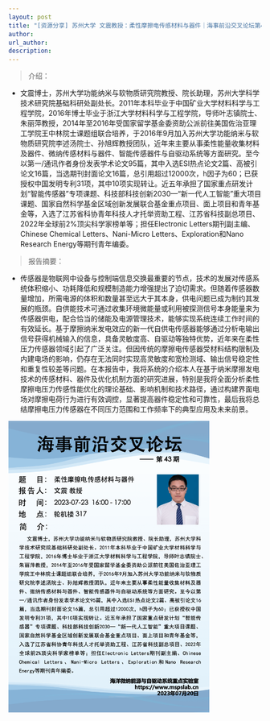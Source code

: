 ```yaml
---
layout: post
title: "[资源分享] 苏州大学 文震教授：柔性摩擦电传感材料与器件｜海事前沿交叉论坛第43期"
author: 
url_author: 
description: 
---
```


> 介绍：

- 文震博士，苏州大学功能纳米与软物质研究院教授、院长助理，苏州大学科学技术研究院基础科研处副处长。2011年本科毕业于中国矿业大学材料科学与工程学院，2016年博士毕业于浙江大学材料科学与工程学院，导师叶志镇院士、朱丽萍教授，2014年至2016年受国家留学基金委资助公派前往美国佐治亚理工学院王中林院士课题组联合培养，于2016年9月加入苏州大学功能纳米与软物质研究院李述汤院士、孙旭辉教授团队，近年来主要从事柔性能量收集材料及器件、微纳传感材料与器件、智能传感器件与自驱动系统等方面研究。至今以第一/通讯作者身份发表学术论文95篇，其中入选ESI热点论文2篇、高被引论文16篇，当选期刊封面论文16篇，总引用超过12000次，h因子为60；已获授权中国发明专利31项，其中10项实现转让。近五年承担了国家重点研发计划“智能传感器”专项课题、科技部科技创新2030—“新一代人工智能”重大项目课题、国家自然科学基金区域创新发展联合基金重点项目、面上项目和青年基金等，入选了江苏省科协青年科技人才托举资助工程、江苏省科技副总项目、2022年全球前2%顶尖科学家榜单等；担任Electronic Letters期刊副主编、Chinese Chemical Letters、Nani-Micro Letters、Exploration和Nano Research Energy等期刊青年编委。

> 报告摘要：

- 传感器是物联网中设备与控制端信息交换最重要的节点，技术的发展对传感系统体积缩小、功耗降低和规模制造能力增强提出了迫切需求。但随着传感器数量增加，所需电源的体积和数量甚至远大于其本身，供电问题已成为制约其发展的瓶颈。自供能技术可通过收集环境微能量或利用被探测信号本身能量来为传感器供电，配合恰当的储能及电源管理技术，能够实现系统连续工作时间的有效延长。基于摩擦纳米发电效应的新一代自供电传感器能够通过分析电输出信号获得机械输入的信息，具备灵敏度高、自驱动等独特优势，近年来在柔性压力传感器领域引起了广泛关注。但因传统的摩擦电传感器受材料结构限制及内建电场的影响，仍存在无法同时实现高灵敏度和宽检测域、输出信号稳定性和重复性较差等问题。在本报告中，我将系统的介绍本人在基于纳米摩擦发电技术的传感材料、器件及优化机制方面的研究进展，特别是我将全面分析柔性摩擦电压力传感性能优化的理论基础、影响机制和技术路径，通过构建界面电场对摩擦电荷行为进行有效调控，显著提高器件稳定性和可靠性，最后我将总结摩擦电压力传感器在不同压力范围和工作频率下的典型应用及未来前景。

<img src="/lab_images/blogs/sl_43.png" style="margin: 0 auto;width: 400px;margin-bottom: 30px;">

<!-- - 关注视频号，查看回放：

<img src="/videos/archive/code.png" style="margin: 0 auto;width: 400px;margin-bottom: 30px;"> -->
